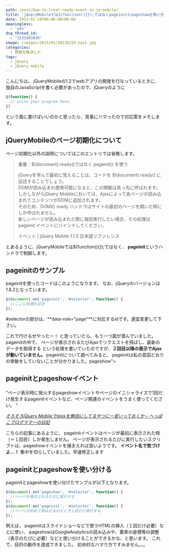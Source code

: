 ```yaml
---
path: /post/how-to-treat-ready-event-in-jq-mobile/
title: 'jQueryMobileでは$(function(){});ではなくpageinitとpageshowを使い分けるべき'
date: 2013-01-10T00:00:00+00:00
meaningless:
  - 'yes'
dsq_thread_id:
  - "3131683030"
image: /images/2013/01/20130110_eye1.jpg
categories:
  - 問題を解決した
tags:
  - jQuery
  - jQuery mobile
---
```


こんにちは。 jQueryMobileの1.2でwebアプリの開発を行なっているときに、 独自のJavaScriptを書く必要があったので、jQueryのように 

```javascript
$(function() {
  // write your program here.
})
```

 

という風に書けばいいのかと思ったら、見事にハマったので対応策をメモします。

<!--more-->

jQueryMobileのページ初期化について
----------------------------------------

ページ初期化以外の説明についてはこのエントリでは省略します。

> 重要：$(document).ready()ではなく pageinit() を使う
> 
> jQueryを学んで最初に覚えることは、コードを $(document).ready() に記述することでしょう。  
> DOMが読み込まれ使用可能になると、この関数は真っ先に呼ばれます。しかしながらjQuery Mobileにおいては、Ajaxによって各ページが読み込まれてコンテンツがDOMに追加されます。  
> そのため、DOMの ready ハンドラはサイトの最初のページを開いた時にしか呼ばれません。  
> 新しいページが読み込まれた際に毎回実行したい場合、その処理は pageinit イベントにバインドしてください。
> 
> <span class="removed_link" title="http://dev.screw-axis.com/doc/jquery_mobile/api/events/">イベント | jQuery Mobile 1.1.0 日本語リファレンス</span>

とあるように、jQueryMobileでは$(function(){});ではなく、 **pageinit**というハンドラで制御します。

pageinitのサンプル
----------------------------------------

pageinitを使ったコードはこのようになります。 なお、jQueryのバージョンは1.8.2となっています。 

```javascript
$(document).on('pageinit', '#selector', function() {
  //ここに処理を記述
});
```

 

#selectorの部分は、**data-role="page"**に対応するidです。適宜変更して下さい。

これで行けるぜやったー！ と思っていたら、もう一つ罠が潜んでいました。 pageinitの中で、 ページが表示されるたびAjaxでリクエストを飛ばし、最新のデータを取得する という処理を書いていたのですが、**２回目以降の表示でAjaxが動いていません。** pageinitについて調べてみると、 pageinitは私の意図どおりの挙動をしていないことが分かりました。pageshow"> 

## pageinitとpageshowイベント<figure> 

<q>ページ表示時に発火するpageshowイベントやページのイニシャライズで1回だけ発生するpageinitイベントなど、ページ関連のイベントをうまく使ってください。 </q> <figcaption> <cite><a href="http://d.hatena.ne.jp/pikotea/20120405/1333631161" target="_blank">そろそろjQuery Mobileでajaxを無効にしてるやつに一言いっておくか – へっぽこプログラマーの日記</a></cite> </figcaption> </figure> 

こちらの記事にあるように、 pageinitイベントはページが最初に表示された時（＝１回目）しか発生しません。 ページが表示されるたびに実行したいスクリプトは、pageshowイベントを捕まえれば良いようです。 **イベント名で気づけよ…！** 集中を切らしていました。早速修正します

pageinitとpageshowを使い分ける
----------------------------------------

pageinitとpageshowを使い分けたサンプルが以下となります。 

```javascript
$(document).on('pageshow', '#selector', function() {
  //ページが表示されるたびに実行する
});
$(document).on('pageinit', '#selector', function() {
  //ページが初めて読み込まれたとき１回だけ実行する
});
```

 

例えば、 pageinitはスライドショーなどで使うHTMLの挿入（１回だけ必要）などに使い、 pageshowはGoogleAnalyticsの読み込みや、要素の座標等の調整（表示のたびに必要）などと使い分けることができるかな、と思います。 これで、目的の動作を達成できました。 初歩的なハマり方ですみません。。。

<div style="font-size:0px;height:0px;line-height:0px;margin:0;padding:0;clear:both">
</div>